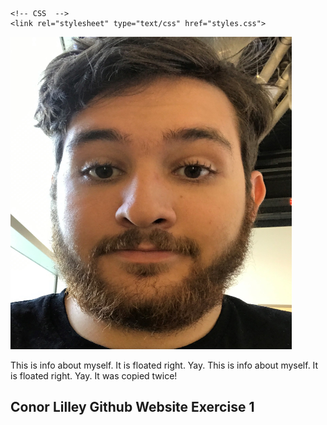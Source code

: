 <!DOCTYPE html>
<html lang="en">

<head>
    <meta http-equiv="Content-Type" content="text/html; charset=UTF-8" />
    <meta name="viewport" content="width=device-width, initial-scale=1, maximum-scale=1.0" />
    <title>Conor's Github Page</title>

    <!-- CSS  -->
    <link rel="stylesheet" type="text/css" href="styles.css">
</head>

<body>
    <div class="pic">
            <img src="ConorSelfie.jpg" width="450" height ="500">
    </div>
    <div class="info">
            <p> This is info about myself. It is floated right. Yay. This is info about myself. It is floated right. Yay. It was copied twice!</p>
    </div>
    <div class="name">
            <h2>Conor Lilley Github Website Exercise 1</h2>
    </div>
</body>

</html>
